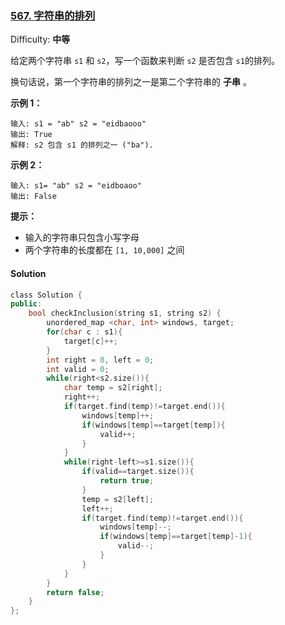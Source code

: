 ### [567\. 字符串的排列](https://leetcode-cn.com/problems/permutation-in-string/)

Difficulty: **中等**


给定两个字符串 `s1` 和 `s2`，写一个函数来判断 `s2` 是否包含 `s1`的排列。

换句话说，第一个字符串的排列之一是第二个字符串的 **子串** 。

**示例 1：**

```
输入: s1 = "ab" s2 = "eidbaooo"
输出: True
解释: s2 包含 s1 的排列之一 ("ba").
```

**示例 2：**

```
输入: s1= "ab" s2 = "eidboaoo"
输出: False
```

**提示：**

*   输入的字符串只包含小写字母
*   两个字符串的长度都在 `[1, 10,000]` 之间


#### Solution


```cpp
​class Solution {
public:
    bool checkInclusion(string s1, string s2) {
        unordered_map <char, int> windows, target;
        for(char c : s1){
            target[c]++;
        }
        int right = 0, left = 0;
        int valid = 0;
        while(right<s2.size()){
            char temp = s2[right];
            right++;
            if(target.find(temp)!=target.end()){
                windows[temp]++;
                if(windows[temp]==target[temp]){
                    valid++;
                }
            }
            while(right-left>=s1.size()){
                if(valid==target.size()){
                    return true;
                }
                temp = s2[left];
                left++;
                if(target.find(temp)!=target.end()){
                    windows[temp]--;
                    if(windows[temp]==target[temp]-1){
                        valid--;
                    }
                }
            }
        }
        return false;
    }
};
```